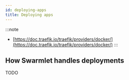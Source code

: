 ```yaml
---
id: deploying-apps
title: Deploying apps
---
```


:::note
- [https://doc.traefik.io/traefik/providers/docker/](https://doc.traefik.io/traefik/providers/docker/)
:::

## How Swarmlet handles deployments

TODO

<!-- You can `git push` to any swarm manager node to create or update a repository and deploy your application on the swarm. Swarmlet creates a `git` user on the swarm node during installation and creates the `/var/repo` directory, which will contain the bare repositories for every application you deploy to the server using Swarmlet. If a repository does not exist, it will be created by a `pre-receive` git hook.

After receiving the repository, the `post-receive` hook will execute, which triggers the `deployments` service. The `deployments` service searches for the (optional) `.env` and `entrypoint` files and the project `docker-compose.yml` file, which must be placed in the root of the project. It will build the project using `docker-compose build`, push it to the specified registry and deploy the stack using `docker stack deploy`.

If you're deploying a project with a `Dockerfile` build step without registry, use the built-in Swarmlet registry. In the `docker-compose.yml` file, add:

```yml {3}
services:
  basic-example:
    image: ${SWARMLET_REGISTRY}/basic-example
    build: .
```

The `SWARMLET_REGISTRY` environment variable is available in every build and translates to `127.0.0.1:5000/v2`, this is the internal swarm registry address.

## Deployments with Swarmlet

After receiving the new or updated repository from a user `git push`, `swarmlet` will run these steps in following order:

- Receive updated repository triggers the `/var/repo/my-app.git/hooks/post-receive` hook
- Clone or the repository contents from `/var/repo/my-app.git` to `/home/git/my-app` and set folder permissions
- Run the `deployments` service, this is a service used by Swarmlet to handle application deployments.
  - Look for optional `.env` and `entrypoint` files and load/execute them to set up environment variables and/or run scripts before actual deployment
  - Run `docker-compose build --parallel` to build the stack (if a service uses a `Dockerfile`)
  - Run `docker-compose push` to push images to the specified registry. Swarmlet uses a local registry to store Docker images, use `${SWARMLET_REGISTRY}` to store your image to the local registry.
  - Run `docker stack deploy --compose-file $COMPOSE_FILE $REPO_NAME` to deploy the application stack to the swarm -->
